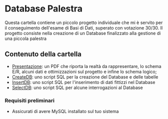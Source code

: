 # Database Palestra
Questa cartella contiene un piccolo progetto individuale che mi è servito per il conseguimento dell'esame di Basi di Dati, superato con votazione 30/30. Il progetto consiste nella creazione di un Database finalizzato alla gestione di una piccola palestra


## Contenuto della cartella
- [Presentazione](PresentazioneProgetto.pdf): un PDF che riporta la realtà da rappresentare, lo schema E/R, alcuni dati e ottimizzazioni sul progetto e infine lo schema logico;
- [CreateDB](CreateDB.sql): uno script SQL per la creazione del Database e delle tabelle
- [InsertDB](InsertDB.sql): uno script SQL per l'inserimento di dati fittizzi nel Database
- [SelectDB](SelectDB.sql): uno script SQL per alcune interrogazioni al Database


### Requisiti preliminari
- Assicurati di avere MySQL installato sul tuo sistema
